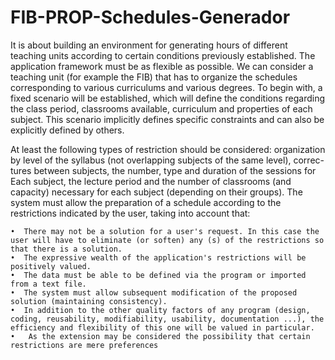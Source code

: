 # FIB-PROP-Schedules-Generador

It is about building an environment for generating hours of different teaching units according to certain conditions previously established. 
The application framework must be as flexible as possible. We can consider a teaching unit (for example the FIB) that has to organize the schedules corresponding to various curriculums and various degrees. 
To begin with, a fixed scenario will be established, which will define the conditions regarding the class period, classrooms available, curriculum and properties of each subject. This scenario implicitly defines specific constraints and can also be explicitly defined by others. 

At least the following types of restriction should be considered: 
organization by level of the syllabus (not overlapping subjects of the same level), correc- tures between subjects, the number, type and duration of the sessions for Each subject, the lecture period and the number of classrooms (and capacity) necessary for each subject (depending on their groups). The system must allow the preparation of a schedule according to the restrictions indicated by the user, taking into account that: 
      
    •  There may not be a solution for a user's request. In this case the user will have to eliminate (or soften) any (s) of the restrictions so that there is a solution. 
    •  The expressive wealth of the application's restrictions will be positively valued. 
    •  The data must be able to be defined via the program or imported from a text file. 
    •  The system must allow subsequent modification of the proposed solution (maintaining consistency). 
    •  In addition to the other quality factors of any program (design, coding, reusability, modifiability, usability, documentation ...), the efficiency and flexibility of this one will be valued in particular. 
    •   As the extension may be considered the possibility that certain restrictions are mere preferences

